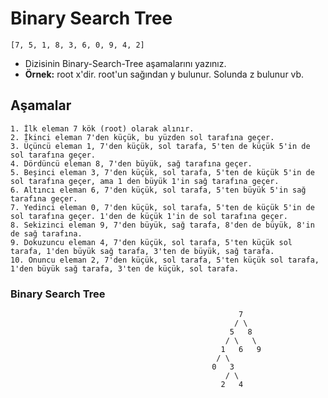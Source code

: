 ﻿# Binary Search Tree
 ```
 [7, 5, 1, 8, 3, 6, 0, 9, 4, 2] 
 ```
- Dizisinin Binary-Search-Tree aşamalarını yazınız.					
- **Örnek:** root x'dir. root'un sağından y bulunur. Solunda z bulunur vb.			

## Aşamalar
```
1. İlk eleman 7 kök (root) olarak alınır.
2. İkinci eleman 7'den küçük, bu yüzden sol tarafına geçer.
3. Üçüncü eleman 1, 7'den küçük, sol tarafa, 5'ten de küçük 5'in de sol tarafına geçer.
4. Dördüncü eleman 8, 7'den büyük, sağ tarafına geçer.
5. Beşinci eleman 3, 7'den küçük, sol tarafa, 5'ten de küçük 5'in de sol tarafına geçer, ama 1 den büyük 1'in sağ tarafına geçer.
6. Altıncı eleman 6, 7'den küçük, sol tarafa, 5'ten büyük 5'in sağ tarafına geçer.
7. Yedinci eleman 0, 7'den küçük, sol tarafa, 5'ten de küçük 5'in de sol tarafına geçer. 1'den de küçük 1'in de sol tarafına geçer.
8. Sekizinci eleman 9, 7'den büyük, sağ tarafa, 8'den de büyük, 8'in de sağ tarafına.
9. Dokuzuncu eleman 4, 7'den küçük, sol tarafa, 5'ten küçük sol tarafa, 1'den büyük sağ tarafa, 3'ten de büyük, sağ tarafa.
10. Onuncu eleman 2, 7'den küçük, sol tarafa, 5'ten küçük sol tarafa, 1'den büyük sağ tarafa, 3'ten de küçük, sol tarafa.
```	

### Binary Search Tree 
```
											       7  
											      / \
											     5   8
											    / \   \
											   1   6   9 
											  / \   
											 0   3  
											    / \
											   2   4  
```
